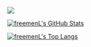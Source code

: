 [GITHUB_PROFILE]: https://github.com/freemenL

![](https://komarev.com/ghpvc/?username=your-github-username&color=green)

[GITHUB_STATS_SRC]: https://github-readme-stats.vercel.app/api?username=freemenL&show_icons=true
[GITHUB_LANG_SRC]: https://github-readme-stats.vercel.app/api/top-langs/?username=freemenL&layout=compact

[![freemenL's GitHub Stats][GITHUB_STATS_SRC]][GITHUB_PROFILE]

[![freemenL's Top Langs][GITHUB_LANG_SRC]][GITHUB_PROFILE]
